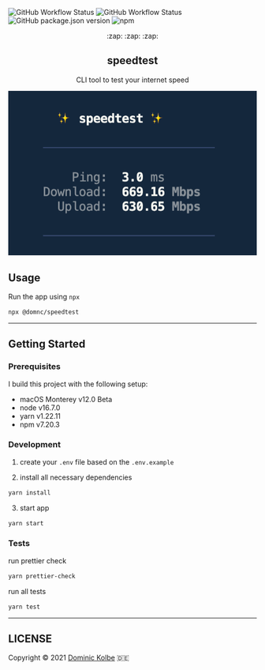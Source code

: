 ![GitHub Workflow Status](https://img.shields.io/github/workflow/status/dominickolbe/speedtest/Tests?label=tests)
![GitHub Workflow Status](https://img.shields.io/github/workflow/status/dominickolbe/speedtest/Release?label=release)
![GitHub package.json version](https://img.shields.io/github/package-json/v/dominickolbe/speedtest)
![npm](https://img.shields.io/npm/v/@domnc/speedtest)

<p align="center">
  <p align="center">:zap: :zap: :zap:</p>
  <h2 align="center">speedtest</h2>
  <p align="center">CLI tool to test your internet speed<p>
</p>

<p align="center">
  <img src="https://github.com/dominickolbe/speedtest/blob/master/preview.png?raw=true">
</p>

## Usage

Run the app using `npx`

```bash
npx @domnc/speedtest
```

---

## Getting Started

### Prerequisites

I build this project with the following setup:

- macOS Monterey v12.0 Beta
- node v16.7.0
- yarn v1.22.11
- npm v7.20.3

### Development

1. create your `.env` file based on the `.env.example`

2. install all necessary dependencies

```bash
yarn install
```

3. start app

```bash
yarn start
```

### Tests

run prettier check

```bash
yarn prettier-check
```

run all tests

```bash
yarn test
```

---

## LICENSE

Copyright © 2021 [Dominic Kolbe](https://dominickolbe.dk) :de:
